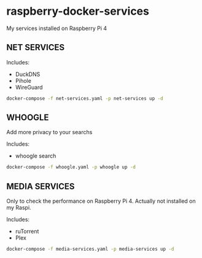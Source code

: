 # raspberry-docker-services
My services installed on Raspberry Pi 4

## NET SERVICES

Includes:</br>
* DuckDNS
* Pihole
* WireGuard

```bash
docker-compose -f net-services.yaml -p net-services up -d
```
## WHOOGLE

Add more privacy to your searchs

Includes:</br>
* whoogle search

```bash
docker-compose -f whoogle.yaml -p whoogle up -d
```

## MEDIA SERVICES

Only to check the performance on Raspberry Pi 4. Actually not installed on my Raspi.

Includes:</br>
* ruTorrent
* Plex

```bash
docker-compose -f media-services.yaml -p media-services up -d
```